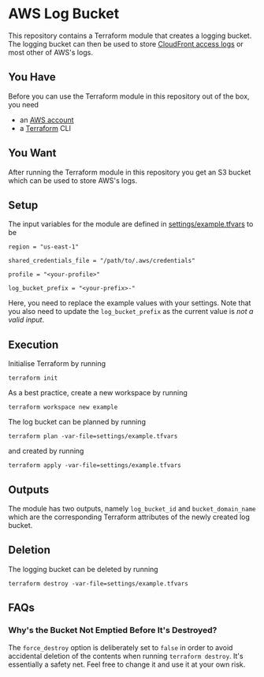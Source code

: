 # AWS Log Bucket

This repository contains a Terraform module that creates a logging bucket. The logging bucket can then be used to store [CloudFront access logs](https://docs.aws.amazon.com/AmazonCloudFront/latest/DeveloperGuide/AccessLogs.html) or most other of AWS's logs.


## You Have

Before you can use the Terraform module in this repository out of the box, you need

 - an [AWS account](https://portal.aws.amazon.com/gp/aws/developer/registration/index.html)
 - a [Terraform](https://www.terraform.io/intro/getting-started/install.html) CLI


## You Want

After running the Terraform module in this repository you get an S3 bucket which can be used to store AWS's logs.


## Setup

The input variables for the module are defined in [settings/example.tfvars](settings/example.tfvars) to be
```
region = "us-east-1"

shared_credentials_file = "/path/to/.aws/credentials"

profile = "<your-profile>"

log_bucket_prefix = "<your-prefix>-"
```
Here, you need to replace the example values with your settings. Note that you also need to update the `log_bucket_prefix` as the current value is _not a valid input_.


## Execution

Initialise Terraform by running
```
terraform init
```
As a best practice, create a new workspace by running
```
terraform workspace new example
```
The log bucket can be planned by running
```
terraform plan -var-file=settings/example.tfvars
```
and created by running
```
terraform apply -var-file=settings/example.tfvars
```


## Outputs

The module has two outputs, namely `log_bucket_id` and `bucket_domain_name` which are the corresponding Terraform attributes of the newly created log bucket.


## Deletion

The logging bucket can be deleted by running
```
terraform destroy -var-file=settings/example.tfvars
```


## FAQs


### Why's the Bucket Not Emptied Before It's Destroyed?

The `force_destroy` option is deliberately set to `false` in order to avoid accidental deletion of the contents when running `terraform destroy`. It's essentially a safety net. Feel free to change it and use it at your own risk.